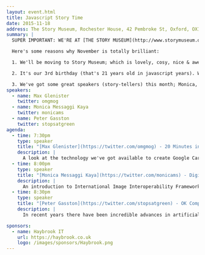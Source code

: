 ```yaml
---
layout: event.html
title: Javascript Story Time
date: 2015-11-18
address: The Story Museum, Rochester House, 42 Pembroke St, Oxford, OX11BP
summary: |
  SUPER IMPORTANT: WE'RE AT [THE STORY MUSEUM](http://www.storymuseum.org.uk) THIS MONTH

  Here's some reasons why November is totally brilliant:

  1. We'll be moving to Story Museum; which is lovely, cosy, nice & awesome. We don't have parking anymore, though it's easy to get in from the Redbridge Park and Ride; and it's a lot closer to the train station.

  2. It's our 3rd birthday (that's 21 years old in javascript years). We'll have a bit of time to talk about where we've been, and where we're going with JSOxford (hint: brilliant places)

  3. We've got some great speakers (story-tellers) this month; Monica, Max and Peter.
speakers:
  - name: Max Glenister
    twitter: omgmog
  - name: Monica Messaggi Kaya
    twitter: monicams
  - name: Peter Gasston
    twitter: stopsatgreen
agenda:
  - time: 7:30pm
    type: speaker
    title: "[Max Glenister](https://twitter.com/omgmog) - 20 Minutes into the Future with Google Cardboard and JavaScript"
    description: |
      A look at the technology we've got available to create Google Cardboard experiences using JavaScript.
  - time: 8:00pm
    type: speaker
    title: "[Monica Messaggi Kaya](https://twitter.com/monicams) - Digital Manuscript Toolkit – the journey so far"
    description: |
      An introduction to International Image Interoperability Framework (IIIF) and its use on the Digital Manuscript Toolkit (DMT) - where Monica is working specifically on a JavaScript client to edit manuscripts online (via browser).
  - time: 8:30pm
    type: speaker
    title: "[Peter Gasston](https://twitter.com/stopsatgreen) - OK Computer"
    description: |
      In recent years there have been incredible advances in artificial intelligence and deep learning. As a result, powerful technology which used to be rare and expensive has very quickly become easily available and cheap. This will have both positive and negative consequences for web developers. In this talk I will look at how AI will change the development field, and provide techniques that will help designers and developers to work with AI to improve their skills and make better sites and applications for end users.

sponsors:
  - name: Haybrook IT
    url: https://haybrook.co.uk
    logo: /images/sponsors/Haybrook.png
---
```

